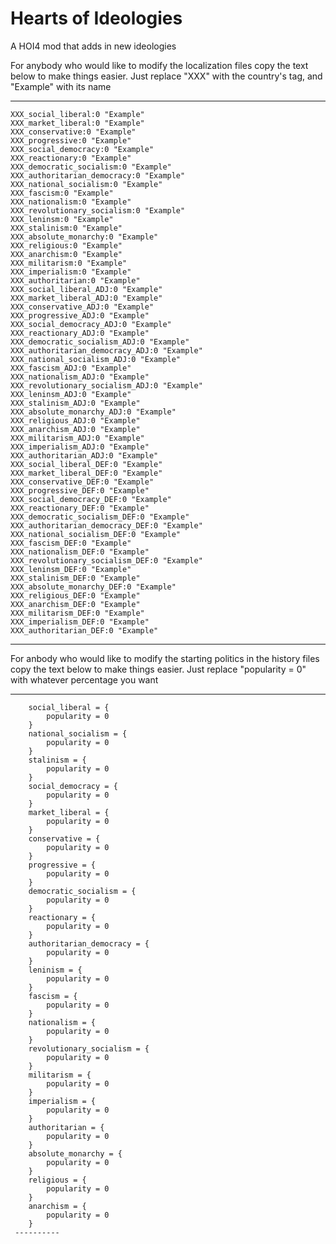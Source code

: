 # Hearts of Ideologies
A HOI4 mod that adds in new ideologies

For anybody who would like to modify the localization files copy the text below to make things easier. Just replace "XXX" with the country's tag, and "Example" with its name

----------
	XXX_social_liberal:0 "Example"
	XXX_market_liberal:0 "Example"
	XXX_conservative:0 "Example"
	XXX_progressive:0 "Example"
	XXX_social_democracy:0 "Example"
	XXX_reactionary:0 "Example"
	XXX_democratic_socialism:0 "Example"
	XXX_authoritarian_democracy:0 "Example"
	XXX_national_socialism:0 "Example"
	XXX_fascism:0 "Example"
	XXX_nationalism:0 "Example"
	XXX_revolutionary_socialism:0 "Example"
	XXX_leninsm:0 "Example"
	XXX_stalinism:0 "Example"
	XXX_absolute_monarchy:0 "Example"
	XXX_religious:0 "Example"
	XXX_anarchism:0 "Example"
	XXX_militarism:0 "Example"
	XXX_imperialism:0 "Example"
	XXX_authoritarian:0 "Example"
	XXX_social_liberal_ADJ:0 "Example"
	XXX_market_liberal_ADJ:0 "Example"
	XXX_conservative_ADJ:0 "Example"
	XXX_progressive_ADJ:0 "Example"
	XXX_social_democracy_ADJ:0 "Example"
	XXX_reactionary_ADJ:0 "Example"
	XXX_democratic_socialism_ADJ:0 "Example"
	XXX_authoritarian_democracy_ADJ:0 "Example"
	XXX_national_socialism_ADJ:0 "Example"
	XXX_fascism_ADJ:0 "Example"
	XXX_nationalism_ADJ:0 "Example"
	XXX_revolutionary_socialism_ADJ:0 "Example"
	XXX_leninsm_ADJ:0 "Example"
	XXX_stalinism_ADJ:0 "Example"
	XXX_absolute_monarchy_ADJ:0 "Example"
	XXX_religious_ADJ:0 "Example"
	XXX_anarchism_ADJ:0 "Example"
	XXX_militarism_ADJ:0 "Example"
	XXX_imperialism_ADJ:0 "Example"
	XXX_authoritarian_ADJ:0 "Example"
	XXX_social_liberal_DEF:0 "Example"
	XXX_market_liberal_DEF:0 "Example"
	XXX_conservative_DEF:0 "Example"
	XXX_progressive_DEF:0 "Example"
	XXX_social_democracy_DEF:0 "Example"
	XXX_reactionary_DEF:0 "Example"
	XXX_democratic_socialism_DEF:0 "Example"
	XXX_authoritarian_democracy_DEF:0 "Example"
	XXX_national_socialism_DEF:0 "Example"
	XXX_fascism_DEF:0 "Example"
	XXX_nationalism_DEF:0 "Example"
	XXX_revolutionary_socialism_DEF:0 "Example"
	XXX_leninsm_DEF:0 "Example"
	XXX_stalinism_DEF:0 "Example"
	XXX_absolute_monarchy_DEF:0 "Example"
	XXX_religious_DEF:0 "Example"
	XXX_anarchism_DEF:0 "Example"
	XXX_militarism_DEF:0 "Example"
	XXX_imperialism_DEF:0 "Example"
	XXX_authoritarian_DEF:0 "Example"
 ----------
 
 For anbody who would like to modify the starting politics in the history files copy the text below to make things easier. Just replace "popularity = 0" with whatever percentage you want
 
 ----------
 		social_liberal = { 
			popularity = 0
		}
		national_socialism = {
			popularity = 0
		}		
		stalinism = {
			popularity = 0
		}
		social_democracy = { 
			popularity = 0
		}
		market_liberal = { 
			popularity = 0
		}
		conservative = { 
			popularity = 0
		}
		progressive = { 
			popularity = 0
		}
		democratic_socialism = { 
			popularity = 0
		}
		reactionary = { 
			popularity = 0
		}
		authoritarian_democracy = { 
			popularity = 0
		}
		leninism = { 
			popularity = 0
		}
		fascism = { 
			popularity = 0
		}
		nationalism = { 
			popularity = 0
		}
		revolutionary_socialism = { 
			popularity = 0
		}
		militarism = { 
			popularity = 0
		}
		imperialism = { 
			popularity = 0
		}
		authoritarian = { 
			popularity = 0
		}
		absolute_monarchy = { 
			popularity = 0
		}
		religious = { 
			popularity = 0
		}
		anarchism = { 
			popularity = 0
		}
     ----------
